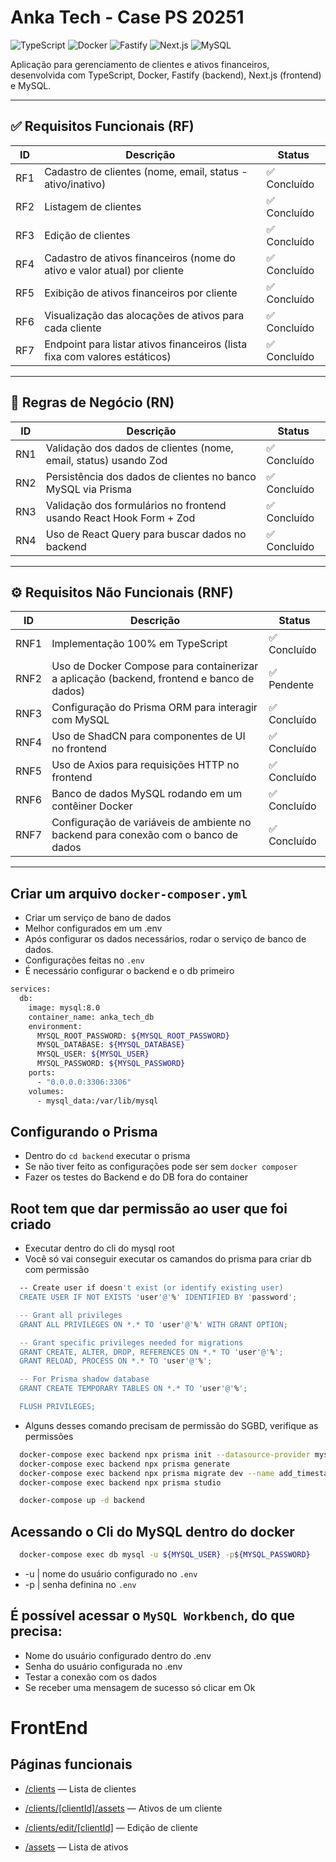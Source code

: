 # Anka Tech - Case PS 20251

![TypeScript](https://img.shields.io/badge/TypeScript-3178C6?style=for-the-badge&logo=typescript&logoColor=white)
![Docker](https://img.shields.io/badge/Docker-2496ED?style=for-the-badge&logo=docker&logoColor=white)
![Fastify](https://img.shields.io/badge/Fastify-000000?style=for-the-badge&logo=fastify&logoColor=white)
![Next.js](https://img.shields.io/badge/Next.js-000000?style=for-the-badge&logo=next.js&logoColor=white)
![MySQL](https://img.shields.io/badge/MySQL-4479A1?style=for-the-badge&logo=mysql&logoColor=white)

Aplicação para gerenciamento de clientes e ativos financeiros, desenvolvida com TypeScript, Docker, Fastify (backend), Next.js (frontend) e MySQL.

---

## ✅ Requisitos Funcionais (RF)

| ID  | Descrição                                                                                     | Status       |
|-----|----------------------------------------------------------------------------------------------|--------------|
| RF1 | Cadastro de clientes (nome, email, status - ativo/inativo)                                   | ✅ Concluído  |
| RF2 | Listagem de clientes                                                                          | ✅ Concluído  |
| RF3 | Edição de clientes                                                                            | ✅ Concluído  |
| RF4 | Cadastro de ativos financeiros (nome do ativo e valor atual) por cliente                      | ✅ Concluído  |
| RF5 | Exibição de ativos financeiros por cliente                                                    | ✅ Concluído  |
| RF6 | Visualização das alocações de ativos para cada cliente                                        | ✅ Concluído  |
| RF7 | Endpoint para listar ativos financeiros (lista fixa com valores estáticos)                    | ✅ Concluído  |

---

## 📜 Regras de Negócio (RN)

| ID  | Descrição                                                                                     | Status       |
|-----|----------------------------------------------------------------------------------------------|--------------|
| RN1 | Validação dos dados de clientes (nome, email, status) usando Zod                             | ✅ Concluído  |
| RN2 | Persistência dos dados de clientes no banco MySQL via Prisma                                 | ✅ Concluído  |
| RN3 | Validação dos formulários no frontend usando React Hook Form + Zod                           | ✅ Concluído  |
| RN4 | Uso de React Query para buscar dados no backend                                              | ✅ Concluído  |

---

## ⚙️ Requisitos Não Funcionais (RNF)

| ID  | Descrição                                                                                     | Status       |
|-----|----------------------------------------------------------------------------------------------|--------------|
| RNF1 | Implementação 100% em TypeScript                                                             | ✅ Concluído  |
| RNF2 | Uso de Docker Compose para containerizar a aplicação (backend, frontend e banco de dados)    | ✅ Pendente  |
| RNF3 | Configuração do Prisma ORM para interagir com MySQL                                          | ✅ Concluído  |
| RNF4 | Uso de ShadCN para componentes de UI no frontend                                             | ✅ Concluído  |
| RNF5 | Uso de Axios para requisições HTTP no frontend                                               | ✅ Concluído  |
| RNF6 | Banco de dados MySQL rodando em um contêiner Docker                                          | ✅ Concluído  |
| RNF7 | Configuração de variáveis de ambiente no backend para conexão com o banco de dados           | ✅ Concluído  |

---


## Criar um arquivo `docker-composer.yml`
- Criar um serviço de bano de dados
- Melhor configurados em um .env
- Após configurar os dados necessários, rodar o serviço de banco de dados.
- Configurações feitas no `.env`
- É necessário configurar o backend e o db primeiro

```bash
services:
  db:
    image: mysql:8.0
    container_name: anka_tech_db
    environment:
      MYSQL_ROOT_PASSWORD: ${MYSQL_ROOT_PASSWORD}
      MYSQL_DATABASE: ${MYSQL_DATABASE}
      MYSQL_USER: ${MYSQL_USER}
      MYSQL_PASSWORD: ${MYSQL_PASSWORD}
    ports:
      - "0.0.0.0:3306:3306"
    volumes:
      - mysql_data:/var/lib/mysql
```

## Configurando o Prisma

- Dentro do `cd backend` executar o prisma
- Se não tiver feito as configurações pode ser sem `docker composer`
- Fazer os testes do Backend e do DB fora do container

## Root tem que dar permissão ao user que foi criado

- Executar dentro do cli do mysql root
- Você só vai conseguir executar os camandos do prisma para criar db com permissão

```bash
  -- Create user if doesn't exist (or identify existing user)
  CREATE USER IF NOT EXISTS 'user'@'%' IDENTIFIED BY 'password';

  -- Grant all privileges
  GRANT ALL PRIVILEGES ON *.* TO 'user'@'%' WITH GRANT OPTION;

  -- Grant specific privileges needed for migrations
  GRANT CREATE, ALTER, DROP, REFERENCES ON *.* TO 'user'@'%';
  GRANT RELOAD, PROCESS ON *.* TO 'user'@'%';

  -- For Prisma shadow database
  GRANT CREATE TEMPORARY TABLES ON *.* TO 'user'@'%';

  FLUSH PRIVILEGES;
```

- Alguns desses comando precisam de permissão do SGBD, verifique as permissões

```bash
  docker-compose exec backend npx prisma init --datasource-provider mysql
  docker-compose exec backend npx prisma generate
  docker-compose exec backend npx prisma migrate dev --name add_timestamps
  docker-compose exec backend npx prisma studio

  docker-compose up -d backend
```

## Acessando o Cli do MySQL dentro do docker

```bash
  docker-compose exec db mysql -u ${MYSQL_USER} -p${MYSQL_PASSWORD}
```
- -u | nome do usuário configurado no `.env`
- -p | senha definina no `.env`

## É possível acessar o `MySQL Workbench`, do que precisa:
- Nome do usuário configurado dentro do .env
- Senha do usuário configurada no .env
- Testar a conexão com os dados
- Se receber uma mensagem de sucesso só clicar em Ok



# FrontEnd

## Páginas funcionais

- [/clients](http://localhost:3000/clients) — Lista de clientes

- [/clients/[clientId]/assets](http://localhost:3000/clients/id/assets) — Ativos de um cliente

- [ /clients/edit/[clientId]](http://localhost:3000/clients/edit/id) — Edição de cliente

- [/assets](http://localhost:3000/assets) — Lista de ativos




